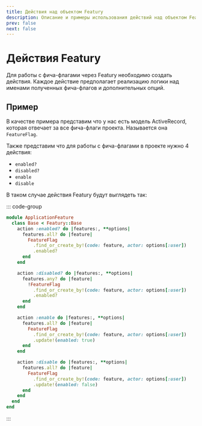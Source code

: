```yaml
---
title: Действия над объектом Featury
description: Описание и примеры использования действий над объектом Featury
prev: false
next: false
---
```


# Действия Featury

Для работы с фича-флагами через Featury необходимо создать действия.
Каждое действие предполагает реализацию логики над именами полученных фича-флагов и дополнительных опций.

## Пример

В качестве примера представим что у нас есть модель ActiveRecord, которая отвечает за все фича-флаги проекта.
Называется она `FeatureFlag`.

Также представим что для работы с фича-флагами в проекте нужно 4 действия:

- `enabled?`
- `disabled?`
- `enable`
- `disable`

В таком случае действия Featury будут выглядеть так:

::: code-group

```ruby [app/features/application_feature/base.rb]
module ApplicationFeature
  class Base < Featury::Base
    action :enabled? do |features:, **options|
      features.all? do |feature|
        FeatureFlag
          .find_or_create_by!(code: feature, actor: options[:user])
          .enabled?
      end
    end

    action :disabled? do |features:, **options|
      features.any? do |feature|
        !FeatureFlag
          .find_or_create_by!(code: feature, actor: options[:user])
          .enabled?
      end
    end

    action :enable do |features:, **options|
      features.all? do |feature|
        FeatureFlag
          .find_or_create_by!(code: feature, actor: options[:user])
          .update!(enabled: true)
      end
    end

    action :disable do |features:, **options|
      features.all? do |feature|
        FeatureFlag
          .find_or_create_by!(code: feature, actor: options[:user])
          .update!(enabled: false)
      end
    end
  end
end
```

:::

